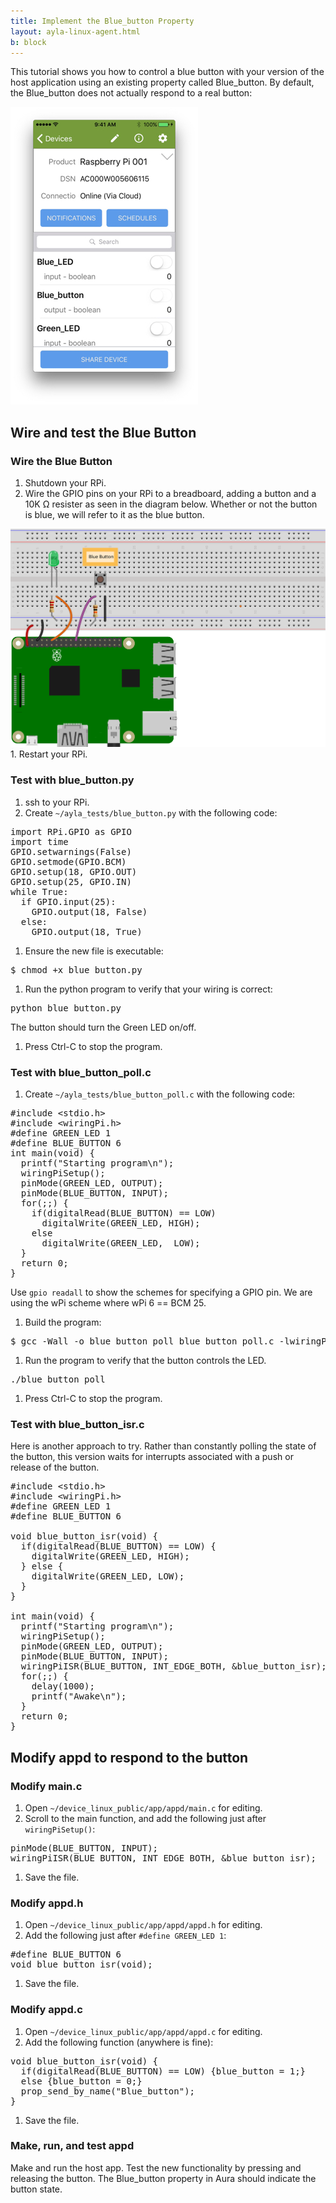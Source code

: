 ```yaml
---
title: Implement the Blue_button Property
layout: ayla-linux-agent.html
b: block
---
```


This tutorial shows you how to control a blue button with your version of the host application using an existing property called Blue_button. By default, the Blue_button does not actually respond to a real button:

<img src="../../guide/tests/aura-013.jpg" width="300">

## Wire and test the Blue Button

### Wire the Blue Button

1. Shutdown your RPi.
1. Wire the GPIO pins on your RPi to a breadboard, adding a button and a 10K Ω resister as seen in the diagram below. Whether or not the button is blue, we will refer to it as the blue button.
<img src="pinout.svg" width="550">
1. Restart your RPi.

### Test with blue_button.py

1. ssh to your RPi.
1. Create <code>&#126;/ayla_tests/blue_button.py</code> with the following code:
<pre>
import RPi.GPIO as GPIO
import time
GPIO.setwarnings(False)
GPIO.setmode(GPIO.BCM)
GPIO.setup(18, GPIO.OUT)
GPIO.setup(25, GPIO.IN)
while True:
  if GPIO.input(25):
    GPIO.output(18, False)
  else:
    GPIO.output(18, True)
</pre>
1. Ensure the new file is executable:
<pre>
$ chmod +x blue_button.py
</pre>
1. Run the python program to verify that your wiring is correct:
<pre>
python blue_button.py
</pre>
The button should turn the Green LED on/off.
1. Press Ctrl-C to stop the program.

### Test with blue_button_poll.c

1. Create <code>&#126;/ayla_tests/blue_button_poll.c</code> with the following code:
<pre>
#include &lt;stdio.h&gt;
#include &lt;wiringPi.h&gt;
#define GREEN_LED 1
#define BLUE_BUTTON 6
int main(void) {
  printf("Starting program\n");
  wiringPiSetup();
  pinMode(GREEN_LED, OUTPUT);
  pinMode(BLUE_BUTTON, INPUT);
  for(;;) {
    if(digitalRead(BLUE_BUTTON) == LOW)
      digitalWrite(GREEN_LED, HIGH);
    else
      digitalWrite(GREEN_LED,  LOW);
  }
  return 0;
}
</pre>
Use <code>gpio readall</code> to show the schemes for specifying a GPIO pin. We are using the wPi scheme where wPi 6 == BCM 25.
1. Build the program:
<pre>
$ gcc -Wall -o blue_button_poll blue_button_poll.c -lwiringPi
</pre>
1. Run the program to verify that the button controls the LED.
<pre>
./blue_button_poll
</pre>
1. Press Ctrl-C to stop the program.

### Test with blue_button_isr.c

Here is another approach to try. Rather than constantly polling the state of the button, this version waits for interrupts associated with a push or release of the button.

<pre>
#include &lt;stdio.h&gt;
#include &lt;wiringPi.h&gt;
#define GREEN_LED 1
#define BLUE_BUTTON 6

void blue_button_isr(void) {
  if(digitalRead(BLUE_BUTTON) == LOW) {
    digitalWrite(GREEN_LED, HIGH);
  } else {
    digitalWrite(GREEN_LED, LOW);
  }
}

int main(void) {
  printf("Starting program\n");
  wiringPiSetup();
  pinMode(GREEN_LED, OUTPUT);
  pinMode(BLUE_BUTTON, INPUT);
  wiringPiISR(BLUE_BUTTON, INT_EDGE_BOTH, &blue_button_isr);
  for(;;) {
    delay(1000);
    printf("Awake\n");
  }
  return 0;
}
</pre>

## Modify appd to respond to the button

### Modify main.c

1. Open <code>&#126;/device_linux_public/app/appd/main.c</code> for editing.
1. Scroll to the main function, and add the following just after <code>wiringPiSetup()</code>:
<pre>
pinMode(BLUE_BUTTON, INPUT);
wiringPiISR(BLUE_BUTTON, INT_EDGE_BOTH, &blue_button_isr);
</pre>
1. Save the file.

### Modify appd.h

1. Open <code>&#126;/device_linux_public/app/appd/appd.h</code> for editing.
1. Add the following just after <code>#define GREEN_LED 1</code>:
<pre>
#define BLUE_BUTTON 6
void blue_button_isr(void);
</pre>
1. Save the file.

### Modify appd.c

1. Open <code>&#126;/device_linux_public/app/appd/appd.c</code> for editing.
1. Add the following function (anywhere is fine):
<pre>
void blue_button_isr(void) {
  if(digitalRead(BLUE_BUTTON) == LOW) {blue_button = 1;}
  else {blue_button = 0;}
  prop_send_by_name("Blue_button");
}
</pre>
1. Save the file.

### Make, run, and test appd

Make and run the host app. Test the new functionality by pressing and releasing the button. The Blue_button property in Aura should indicate the button state.

